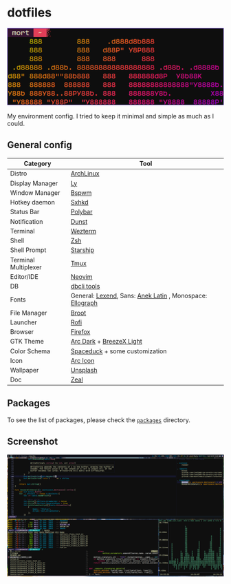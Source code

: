 # dotfiles

<p align="center">
    <img src="./doc/logo.png" alt="Logo">
</p>

My environment config. I tried to keep it minimal and simple as much as I could.

## General config

| Category | Tool |
|----------|------|
| Distro | [ArchLinux](https://archlinux.org) |
| Display Manager | [Ly](https://github.com/fairyglade/ly) |
| Window Manager | [Bspwm](https://github.com/baskerville/bspwm) |
| Hotkey daemon | [Sxhkd](https://github.com/baskerville/sxhkd) |
| Status Bar | [Polybar](https://github.com/polybar/polybar) |
| Notification | [Dunst](https://github.com/dunst-project/dunst) |
| Terminal | [Wezterm](https://github.com/wez/wezterm) |
| Shell | [Zsh](https://www.zsh.org) |
| Shell Prompt | [Starship](https://github.com/starship/starship) |
| Terminal Multiplexer | [Tmux](https://github.com/tmux/tmux) |
| Editor/IDE | [Neovim](https://github.com/neovim/neovim) |
| DB | [dbcli tools](https://github.com/dbcli) |
| Fonts | General: [Lexend](https://github.com/googlefonts/lexend), Sans: [Anek Latin](https://github.com/EkType/Anek/) , Monospace: [Ellograph](https://connary.com/ellograph.html) |
| File Manager | [Broot](https://github.com/Canop/broot) |
| Launcher | [Rofi](https://github.com/davatorium/rofi) |
| Browser | [Firefox](https://www.mozilla.org) |
| GTK Theme | [Arc Dark](https://github.com/jnsh/arc-theme) + [BreezeX Light](https://github.com/ful1e5/BreezeX_Cursor) |
| Color Schema | [Spaceduck](https://github.com/pineapplegiant/spaceduck) + some customization |
| Icon | [Arc Icon](https://github.com/horst3180/arc-icon-theme) |
| Wallpaper | [Unsplash](https://unsplash.com) |
| Doc | [Zeal](https://github.com/zealdocs/zeal) |

## Packages

To see the list of packages, please check the [`packages`](./packages) directory.

## Screenshot

<p align="center">
    <img src="./doc/screenshot.png" alt="Screenshot">
</p>
